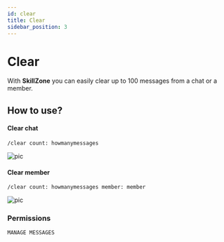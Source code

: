 ```yaml
---
id: clear
title: Clear
sidebar_position: 3
---
```


# Clear
With **SkillZone** you can easily clear up to 100 messages from a chat or a member.

## How to use?
#### Clear chat
`/clear count: howmanymessages`

![pic](/img/moderation_clear_chat.gif)

#### Clear member
`/clear count: howmanymessages member: member`

![pic](/img/moderation_clear_member.gif)

### Permissions
`MANAGE MESSAGES`